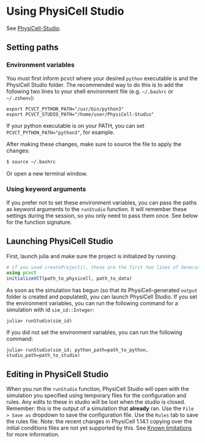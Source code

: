 # Using PhysiCell Studio
See [PhysiCell-Studio](https://github.com/PhysiCell-Tools/PhysiCell-Studio).
## Setting paths
### Environment variables
You must first inform pcvct where your desired `python` executable is and the PhysiCell Studio folder.
The recommended way to do this is to add the following two lines to your shell environment file (e.g. `~/.bashrc` or `~/.zshenv`):
```
export PCVCT_PYTHON_PATH="/usr/bin/python3"
export PCVCT_STUDIO_PATH="/home/user/PhysiCell-Studio"
```
If your python executable is on your PATH, you can set `PCVCT_PYTHON_PATH="python3"`, for example.

After making these changes, make sure to source the file to apply the changes:
```sh
$ source ~/.bashrc
```
Or open a new terminal window.

### Using keyword arguments
If you prefer not to set these environment variables, you can pass the paths as keyword arguments to the `runStudio` function.
It will remember these settings during the session, so you only need to pass them once.
See below for the function signature.

## Launching PhysiCell Studio
First, launch julia and make sure the project is initialized by running:
```julia
# if you used createProject(), these are the first two lines of GenerateData.jl
using pcvct
initializeVCT(path_to_physicell, path_to_data)
```
As soon as the simulation has begun (so that its PhysiCell-generated `output` folder is created and populated), you can launch PhysiCell Studio.
If you set the environment variables, you can run the following command for a simulation with id `sim_id::Integer`:
```julia-repl
julia> runStudio(sim_id)
```
If you did not set the environment variables, you can run the following command:
```julia-repl
julia> runStudio(sim_id; python_path=path_to_python, studio_path=path_to_studio)
```

## Editing in PhysiCell Studio
When you run the `runStudio` function, PhysiCell Studio will open with the simulation you specified using temporary files for the configuration and rules.
Any edits to these in studio will be lost when the studio is closed.
Remember: this is the output of a simulation that __already__ ran.
Use the `File > Save as` dropdown to save the configuration file.
Use the `Rules` tab to save the rules file.
Note: the recent changes in PhysiCell 1.14.1 copying over the initial conditions files are not yet supported by this.
See [Known limitations](#known-limitations) for more information.

